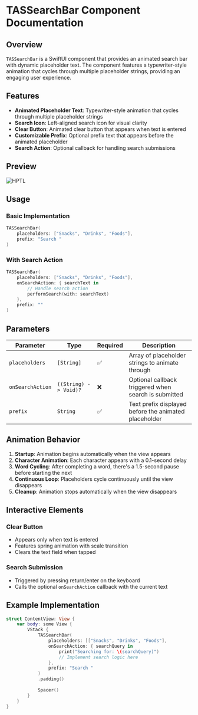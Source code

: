 # TASSearchBar Component Documentation

## Overview

`TASSearchBar` is a SwiftUI component that provides an animated search bar with dynamic placeholder text. The component features a typewriter-style animation that cycles through multiple placeholder strings, providing an engaging user experience.

## Features

- **Animated Placeholder Text**: Typewriter-style animation that cycles through multiple placeholder strings
- **Search Icon**: Left-aligned search icon for visual clarity
- **Clear Button**: Animated clear button that appears when text is entered
- **Customizable Prefix**: Optional prefix text that appears before the animated placeholder
- **Search Action**: Optional callback for handling search submissions

## Preview

![HPTL](https://res.cloudinary.com/dpdbzlnhr/image/upload/c_scale,w_500/v1753066429/searchbar-preview_ha8bsw.gif)

## Usage

### Basic Implementation

```swift
TASSearchBar(
    placeholders: ["Snacks", "Drinks", "Foods"],
    prefix: "Search "
)
```

### With Search Action

```swift
TASSearchBar(
    placeholders: ["Snacks", "Drinks", "Foods"],
    onSearchAction: { searchText in
        // Handle search action
        performSearch(with: searchText)
    },
    prefix: ""
)
```

## Parameters

| Parameter | Type | Required | Description |
|-----------|------|---------|-------------|
| `placeholders` | `[String]` | ✅ | Array of placeholder strings to animate through |
| `onSearchAction` | `((String) -> Void)?` | ❌ | Optional callback triggered when search is submitted |
| `prefix` | `String` | ✅ | Text prefix displayed before the animated placeholder |

## Animation Behavior

1. **Startup**: Animation begins automatically when the view appears
2. **Character Animation**: Each character appears with a 0.1-second delay
3. **Word Cycling**: After completing a word, there's a 1.5-second pause before starting the next
4. **Continuous Loop**: Placeholders cycle continuously until the view disappears
5. **Cleanup**: Animation stops automatically when the view disappears

## Interactive Elements

### Clear Button
- Appears only when text is entered
- Features spring animation with scale transition
- Clears the text field when tapped

### Search Submission
- Triggered by pressing return/enter on the keyboard
- Calls the optional `onSearchAction` callback with the current text

## Example Implementation

```swift
struct ContentView: View {
    var body: some View {
        VStack {
            TASSearchBar(
                placeholders: [["Snacks", "Drinks", "Foods"],
                onSearchAction: { searchQuery in
                    print("Searching for: \(searchQuery)")
                    // Implement search logic here
                },
                prefix: "Search "
            )
            .padding()
            
            Spacer()
        }
    }
}
```
